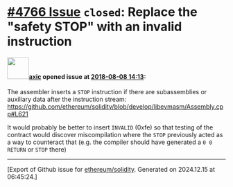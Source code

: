 # [\#4766 Issue](https://github.com/ethereum/solidity/issues/4766) `closed`: Replace the "safety STOP" with an invalid instruction

#### <img src="https://avatars.githubusercontent.com/u/20340?v=4" width="50">[axic](https://github.com/axic) opened issue at [2018-08-08 14:13](https://github.com/ethereum/solidity/issues/4766):

The assembler inserts a `STOP` instruction if there are subassemblies or auxiliary data after the instruction stream:
https://github.com/ethereum/solidity/blob/develop/libevmasm/Assembly.cpp#L621

It would probably be better to insert `INVALID` (0xfe) so that testing of the contract would discover miscompilation where the `STOP` previously acted as a way to counteract that (e.g. the compiler should have generated a `0 0 RETURN` or `STOP` there)




-------------------------------------------------------------------------------



[Export of Github issue for [ethereum/solidity](https://github.com/ethereum/solidity). Generated on 2024.12.15 at 06:45:24.]
